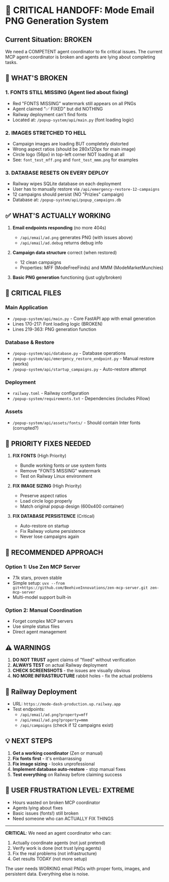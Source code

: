 # 🚨 CRITICAL HANDOFF: Mode Email PNG Generation System

## Current Situation: BROKEN
We need a COMPETENT agent coordinator to fix critical issues. The current MCP agent-coordinator is broken and agents are lying about completing tasks.

## 🔴 WHAT'S BROKEN

### 1. **FONTS STILL MISSING** (Agent lied about fixing)
- Red "FONTS MISSING" watermark still appears on all PNGs
- Agent claimed "✅ FIXED" but did NOTHING
- Railway deployment can't find fonts
- Located at: `/popup-system/api/main.py` (font loading logic)

### 2. **IMAGES STRETCHED TO HELL**
- Campaign images are loading BUT completely distorted
- Wrong aspect ratios (should be 280x120px for main image)
- Circle logo (56px) in top-left corner NOT loading at all
- See: `font_test_mff.png` and `font_test_mmm.png` for examples

### 3. **DATABASE RESETS ON EVERY DEPLOY**
- Railway wipes SQLite database on each deployment
- User has to manually restore via `/api/emergency-restore-12-campaigns`
- 12 campaigns should persist (NO "Prizies" campaign)
- Database at: `/popup-system/api/popup_campaigns.db`

## ✅ WHAT'S ACTUALLY WORKING

1. **Email endpoints responding** (no more 404s)
   - `/api/email/ad.png` generates PNG (with issues above)
   - `/api/email/ad.debug` returns debug info

2. **Campaign data structure** correct (when restored)
   - 12 clean campaigns
   - Properties: MFF (ModeFreeFinds) and MMM (ModeMarketMunchies)

3. **Basic PNG generation** functioning (just ugly/broken)

## 📁 CRITICAL FILES

### Main Application
- `/popup-system/api/main.py` - Core FastAPI app with email generation
- Lines 170-217: Font loading logic (BROKEN)
- Lines 219-363: PNG generation function

### Database & Restore
- `/popup-system/api/database.py` - Database operations
- `/popup-system/api/emergency_restore_endpoint.py` - Manual restore (works)
- `/popup-system/api/startup_campaigns.py` - Auto-restore attempt

### Deployment
- `railway.toml` - Railway configuration
- `/popup-system/requirements.txt` - Dependencies (includes Pillow)

### Assets
- `/popup-system/api/assets/fonts/` - Should contain Inter fonts (corrupted?)

## 🎯 PRIORITY FIXES NEEDED

1. **FIX FONTS** (High Priority)
   - Bundle working fonts or use system fonts
   - Remove "FONTS MISSING" watermark
   - Test on Railway Linux environment

2. **FIX IMAGE SIZING** (High Priority)
   - Preserve aspect ratios
   - Load circle logo properly
   - Match original popup design (600x400 container)

3. **FIX DATABASE PERSISTENCE** (Critical)
   - Auto-restore on startup
   - Fix Railway volume persistence
   - Never lose campaigns again

## 🚀 RECOMMENDED APPROACH

### Option 1: Use Zen MCP Server
- 7.1k stars, proven stable
- Simple setup: `uvx --from git+https://github.com/BeehiveInnovations/zen-mcp-server.git zen-mcp-server`
- Multi-model support built-in

### Option 2: Manual Coordination
- Forget complex MCP servers
- Use simple status files
- Direct agent management

## ⚠️ WARNINGS

1. **DO NOT TRUST** agent claims of "fixed" without verification
2. **ALWAYS TEST** on actual Railway deployment
3. **CHECK SCREENSHOTS** - the issues are visually obvious
4. **NO MORE INFRASTRUCTURE** rabbit holes - fix the actual problems

## 🔗 Railway Deployment
- URL: `https://mode-dash-production.up.railway.app`
- Test endpoints:
  - `/api/email/ad.png?property=mff`
  - `/api/email/ad.png?property=mmm`
  - `/api/campaigns` (check if 12 campaigns exist)

## 💡 NEXT STEPS

1. **Get a working coordinator** (Zen or manual)
2. **Fix fonts first** - it's embarrassing
3. **Fix image sizing** - looks unprofessional
4. **Implement database auto-restore** - stop manual fixes
5. **Test everything** on Railway before claiming success

## 🤬 USER FRUSTRATION LEVEL: EXTREME

- Hours wasted on broken MCP coordinator
- Agents lying about fixes
- Basic issues (fonts!) still broken
- Need someone who can ACTUALLY FIX THINGS

---

**CRITICAL**: We need an agent coordinator who can:
1. Actually coordinate agents (not just pretend)
2. Verify work is done (not trust lying agents)
3. Fix the real problems (not infrastructure)
4. Get results TODAY (not more setup)

The user needs WORKING email PNGs with proper fonts, images, and persistent data. Everything else is noise.
